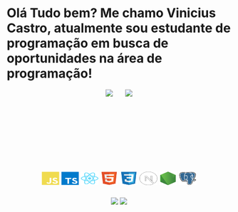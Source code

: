 <h1> Olá Tudo bem? Me chamo Vinicius Castro, atualmente sou estudante de programação em busca de oportunidades na área de programação! </h1>

<div style="display: flex; flex-direction: column; text-align: center; gap: 2em;">

<div style="display: flex; gap: 2em; justify-content: center;">
    <img style="height: 10em" src="https://github-readme-stats.vercel.app/api?username=vinifcastro&show_icons=true&theme=dracula"></img>
    <img style="height: 10em" src="https://github-readme-stats.vercel.app/api/top-langs/?username=vinifcastro&layout=compact&langs_count=16&theme=dracula"></img>
</div>

<div style="display: inline_block"><br>
    <img align="center" alt="Vinicius-Js" height="30" width="40" src="https://raw.githubusercontent.com/devicons/devicon/master/icons/javascript/javascript-plain.svg">
    <img align="center" alt="Vinicius-Ts" height="30" width="40" src="https://raw.githubusercontent.com/devicons/devicon/master/icons/typescript/typescript-plain.svg">
    <img align="center" alt="Vinicius-React" height="30" width="40" src="https://raw.githubusercontent.com/devicons/devicon/master/icons/react/react-original.svg">
    <img align="center" alt="Vinicius-HTML" height="30" width="40" src="https://raw.githubusercontent.com/devicons/devicon/master/icons/html5/html5-original.svg">
    <img align="center" alt="Vinicius-CSS" height="30" width="40" src="https://raw.githubusercontent.com/devicons/devicon/master/icons/css3/css3-original.svg">
    <img align="center" alt="Vinicius-Nextjs" height="30" width="40" src="https://raw.githubusercontent.com/devicons/devicon/master/icons/nextjs/nextjs-line.svg">
    <img align="center" alt="Vinicius-Nodejs" height="30" width="40" src="https://raw.githubusercontent.com/devicons/devicon/master/icons/nodejs/nodejs-original.svg">
    <img align="center" alt="Vinicius-PostgreSQL" height="30" width="40" src="https://raw.githubusercontent.com/devicons/devicon/master/icons/postgresql/postgresql-original.svg">
</div>
 
<div> 
<a href = "mailto:vini-freitascastro@hotmail.com"><img src="https://img.shields.io/badge/Microsoft_Outlook-0078D4?style=for-the-badge&logo=microsoft-outlook&logoColor=white" target="_blank"></a>
<a href="https://www.linkedin.com/in/vinicius-castro-891485192/" target="_blank"><img src="https://img.shields.io/badge/-LinkedIn-%230077B5?style=for-the-badge&logo=linkedin&logoColor=white" target="_blank"></a> 
</div>

</div>
